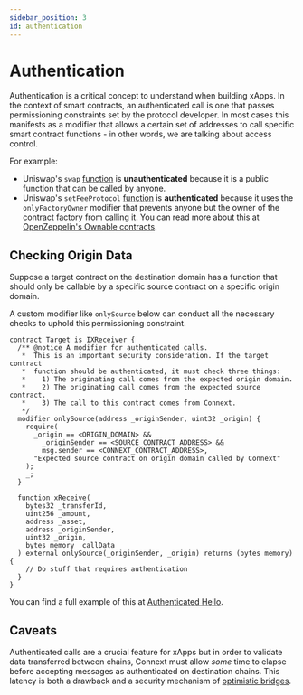 ```yaml
---
sidebar_position: 3
id: authentication
---
```


# Authentication

Authentication is a critical concept to understand when building xApps. In the context of smart contracts, an authenticated call is one that passes permissioning constraints set by the protocol developer. In most cases this manifests as a modifier that allows a certain set of addresses to call specific smart contract functions - in other words, we are talking about access control.

For example:
- Uniswap's `swap` [function](https://docs.uniswap.org/protocol/reference/core/UniswapV3Pool#swap) is **unauthenticated** because it is a public function that can be called by anyone.
- Uniswap's `setFeeProtocol` [function](https://docs.uniswap.org/protocol/reference/core/UniswapV3Pool#setfeeprotocol) is **authenticated** because it uses the `onlyFactoryOwner` modifier that prevents anyone but the owner of the contract factory from calling it. You can read more about this at [OpenZeppelin's Ownable contracts](https://docs.openzeppelin.com/contracts/2.x/api/ownership).

## Checking Origin Data

Suppose a target contract on the destination domain has a function that should only be callable by a specific source contract on a specific origin domain.

A custom modifier like `onlySource` below can conduct all the necessary checks to uphold this permissioning constraint.

```solidity
contract Target is IXReceiver {
  /** @notice A modifier for authenticated calls.
   *  This is an important security consideration. If the target contract
   *  function should be authenticated, it must check three things:
   *    1) The originating call comes from the expected origin domain.
   *    2) The originating call comes from the expected source contract.
   *    3) The call to this contract comes from Connext.
   */
  modifier onlySource(address _originSender, uint32 _origin) {
    require(
      _origin == <ORIGIN_DOMAIN> &&
        _originSender == <SOURCE_CONTRACT_ADDRESS> &&
        msg.sender == <CONNEXT_CONTRACT_ADDRESS>,
      "Expected source contract on origin domain called by Connext"
    );
    _;
  }

  function xReceive(
    bytes32 _transferId,
    uint256 _amount,
    address _asset,
    address _originSender,
    uint32 _origin,
    bytes memory _callData
  ) external onlySource(_originSender, _origin) returns (bytes memory) {
    // Do stuff that requires authentication
  }
}
```

You can find a full example of this at [Authenticated Hello](../examples/authenticated-hello).

## Caveats

Authenticated calls are a crucial feature for xApps but in order to validate data transferred between chains, Connext must allow *some* time to elapse before accepting messages as authenticated on destination chains. This latency is both a drawback and a security mechanism of [optimistic bridges](../../core-concepts/background#optimistic-bridges). 